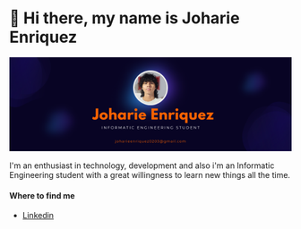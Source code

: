 # 👋 Hi there, my name is Joharie Enriquez

<!--
**mrRobjoe/mrRobjoe** is a ✨ _special_ ✨ repository because its `README.md` (this file) appears on your GitHub profile. -->

  <img src="https://github.com/mrRobjoe/mrRobjoe/blob/main/JoharieEnriquez.png?raw=true" alt="myBanner">

<!--![Banner](https://github.com/mrRobjoe/mrRobjoe/blob/main/JoharieEnriquez.png?raw=true)-->

I'm an enthusiast in technology, development and also i'm an Informatic Engineering student with a great willingness to learn new things all the time.

#### Where to find me

- [Linkedin](https://www.linkedin.com/in/joharie-enr%C3%ADquez/)

